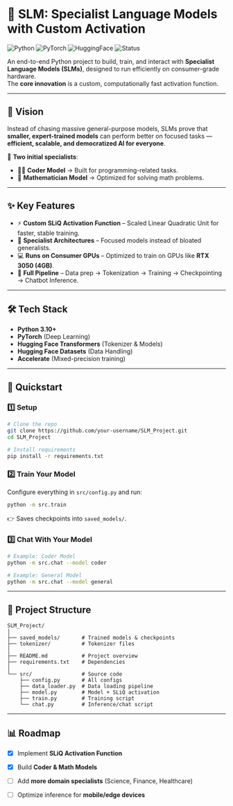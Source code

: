 # 🧠 SLM: Specialist Language Models with Custom Activation

![Python](https://img.shields.io/badge/Python-3.10+-blue?logo=python)
![PyTorch](https://img.shields.io/badge/PyTorch-EE4C2C?logo=pytorch&logoColor=white)
![HuggingFace](https://img.shields.io/badge/HuggingFace-Transformers-yellow?logo=huggingface)
![Status](https://img.shields.io/badge/Status-Active-brightgreen)

An end-to-end Python project to build, train, and interact with **Specialist Language Models (SLMs)**, designed to run efficiently on consumer-grade hardware.  
The **core innovation** is a custom, computationally fast activation function.

---

## 🌟 Vision

Instead of chasing massive general-purpose models, SLMs prove that **smaller, expert-trained models** can perform better on focused tasks — **efficient, scalable, and democratized AI for everyone**.

🔹 **Two initial specialists**:  
- 👨‍💻 **Coder Model** → Built for programming-related tasks.  
- 🧮 **Mathematician Model** → Optimized for solving math problems.  

---

## ✨ Key Features

- ⚡ **Custom SLiQ Activation Function** – Scaled Linear Quadratic Unit for faster, stable training.  
- 🧠 **Specialist Architectures** – Focused models instead of bloated generalists.  
- 💻 **Runs on Consumer GPUs** – Optimized to train on GPUs like **RTX 3050 (4GB)**.  
- 🔄 **Full Pipeline** – Data prep → Tokenization → Training → Checkpointing → Chatbot Inference.  

---

## 🛠️ Tech Stack

- **Python 3.10+**  
- **PyTorch** (Deep Learning)  
- **Hugging Face Transformers** (Tokenizer & Models)  
- **Hugging Face Datasets** (Data Handling)  
- **Accelerate** (Mixed-precision training)  

---

## 🚀 Quickstart

### 1️⃣ Setup

```bash
# Clone the repo
git clone https://github.com/your-username/SLM_Project.git
cd SLM_Project

# Install requirements
pip install -r requirements.txt
````

### 2️⃣ Train Your Model

Configure everything in `src/config.py` and run:

```bash
python -m src.train
```

👉 Saves checkpoints into `saved_models/`.

### 3️⃣ Chat With Your Model

```bash
# Example: Coder Model
python -m src.chat --model coder

# Example: General Model
python -m src.chat --model general
```

---

## 📂 Project Structure

```
SLM_Project/
│
├── saved_models/       # Trained models & checkpoints
├── tokenizer/          # Tokenizer files
│
├── README.md           # Project overview
├── requirements.txt    # Dependencies
│
└── src/                # Source code
    ├── config.py       # All configs
    ├── data_loader.py  # Data loading pipeline
    ├── model.py        # Model + SLiQ activation
    ├── train.py        # Training script
    └── chat.py         # Inference/chat script
```

---

## 📊 Roadmap

* [x] Implement **SLiQ Activation Function**
* [x] Build **Coder & Math Models**
* [ ] Add **more domain specialists** (Science, Finance, Healthcare)
* [ ] Optimize inference for **mobile/edge devices**


